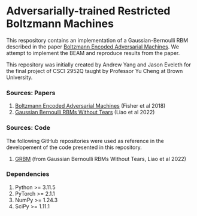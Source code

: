 # Adversarially-trained Restricted Boltzmann Machines
This respository contains an implementation of a Gaussian-Bernoulli RBM described in the paper 
[Boltzmann Encoded Adversarial Machines](https://arxiv.org/abs/1804.08682). We attempt to implement the BEAM and 
reproduce results from the paper. 

This repository was initially created by Andrew Yang and Jason Eveleth for the final project of CSCI 2952Q taught
by Professor Yu Cheng at Brown University. 

### Sources: Papers
1. [Boltzmann Encoded Adversarial Machines](https://arxiv.org/abs/1804.08682) (Fisher et al 2018)
2. [Gaussian Bernoulli RBMs Without Tears](https://arxiv.org/abs/2210.10318) (Liao et al 2022)

### Sources: Code
The following GitHub repositories were used as reference in the developement of the code presented in this repository. 
1. [GRBM](https://github.com/DSL-Lab/GRBM) (from Gaussian Bernoulli RBMs Without Tears, Liao et al 2022)

### Dependencies
1. Python >= 3.11.5
2. PyTorch >= 2.1.1
3. NumPy >= 1.24.3
4. SciPy >= 1.11.1


